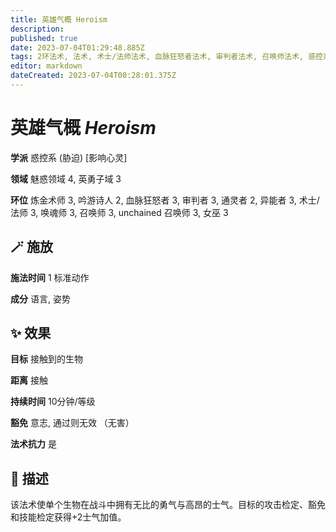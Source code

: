 ```yaml
---
title: 英雄气概 Heroism
description: 
published: true
date: 2023-07-04T01:29:48.885Z
tags: 2环法术, 法术, 术士/法师法术, 血脉狂怒者法术, 审判者法术, 召唤师法术, 惑控系, 胁迫, 影响心灵, 3环法术, 女巫法术, unchained 召唤师法术, 吟游诗人法术, 炼金术师法术, 异能者法术, 通灵者法术, 唤魂师法术, 魅惑领域, 英勇子域
editor: markdown
dateCreated: 2023-07-04T00:28:01.375Z
---
```


# **英雄气概** *Heroism*

**学派** 惑控系 (胁迫) \[影响心灵\] 

**领域** 魅惑领域 4, 英勇子域 3

**环位** 炼金术师 3, 吟游诗人 2, 血脉狂怒者 3, 审判者 3, 通灵者 2, 异能者 3, 术士/法师 3, 唤魂师 3, 召唤师 3, unchained 召唤师 3, 女巫 3

## 🪄 施放

**施法时间** 1 标准动作

**成分** 语言, 姿势

## ✨ 效果 

**目标** 接触到的生物 

**距离** 接触  

**持续时间** 10分钟/等级 

**豁免** 意志, 通过则无效 （无害）

**法术抗力** 是

## 📖 描述

该法术使单个生物在战斗中拥有无比的勇气与高昂的士气。目标的攻击检定、豁免和技能检定获得+2士气加值。
    